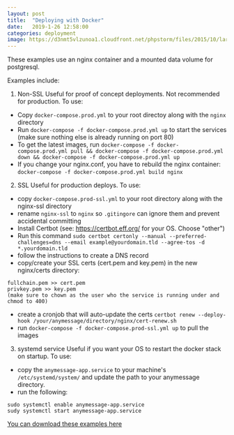 ```yaml
---
layout: post
title:  "Deploying with Docker"
date:   2019-1-26 12:58:00
categories: deployment
image: https://d3nmt5vlzunoa1.cloudfront.net/phpstorm/files/2015/10/large_v-trans.png
---
```


These examples use an nginx container and a mounted data volume for postgresql.

Examples include:
1. Non-SSL
Useful for proof of concept deployments. Not recommended for production.
To use:
- Copy `docker-compose.prod.yml` to your root directoy along with the `nginx` directory
- Run `docker-compose -f docker-compose.prod.yml up` to start the services (make sure nothing else is already running on port 80)
- To get the latest images, run `docker-compose -f docker-compose.prod.yml pull && docker-compose -f docker-compose.prod.yml down && docker-compose -f docker-compose.prod.yml up`
- If you change your nginx.conf, you have to rebuild the nginx container: `docker-compose -f docker-compose.prod.yml build nginx`

2. SSL
Useful for production deploys. To use:
- copy `docker-compose.prod-ssl.yml` to your root directory along with the nginx-ssl directory
- rename `nginx-ssl` to `nginx` so `.gitingore` can ignore them and prevent accidental committing
- Install Certbot (see: https://certbot.eff.org/ for your OS. Choose "other")
- Run this command `sudo certbot certonly --manual --preferred-challenges=dns --email example@yourdomain.tld --agree-tos -d *.yourdomain.tld`
- follow the instructions to create a DNS record
- copy/create your SSL certs (cert.pem and key.pem) in the new nginx/certs directory:
```
fullchain.pem >> cert.pem
privkey.pem >> key.pem
(make sure to chown as the user who the service is running under and chmod to 400)
```
- create a cronjob that will auto-update the certs `certbot renew --deploy-hook /your/anymessage/directory/nginx/cert-renew.sh`
- run `docker-compose -f docker-compose.prod-ssl.yml up` to pull the images

3. systemd service
Useful if you want your OS to restart the docker stack on startup. To use:
- copy the `anymessage-app.service` to your machine's `/etc/systemd/system/` and update the path to your anymessage directory.
- run the following:
```
sudo systemctl enable anymessage-app.service
sudy systemctl start anymessage-app.service
```

[You can download these examples here](https://github.com/d3sandoval/anymessage/tree/master/docs/deployment-examples/docker)